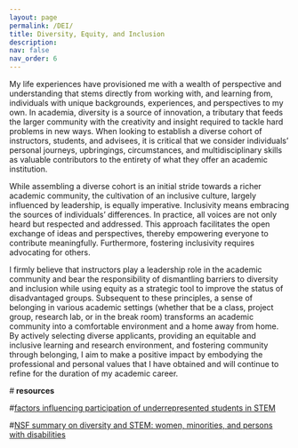 ```yaml
---
layout: page
permalink: /DEI/
title: Diversity, Equity, and Inclusion
description: 
nav: false
nav_order: 6
---
```


My life experiences have provisioned me with a wealth of perspective and understanding that stems directly from working with, and learning from, individuals with unique backgrounds, experiences, and perspectives to my own. In academia, diversity is a source of innovation, a tributary that feeds the larger community with the creativity and insight required to tackle hard problems in new ways. When looking to establish a diverse cohort of instructors, students, and advisees, it is critical that we consider individuals’ personal journeys, upbringings, circumstances, and multidisciplinary skills as valuable contributors to the entirety of what they offer an academic institution. 

While assembling a diverse cohort is an initial stride towards a richer academic community, the cultivation of an inclusive culture, largely influenced by leadership, is equally imperative. Inclusivity means embracing the sources of individuals’ differences. In practice, all voices are not only heard but respected and addressed.  This approach facilitates the open exchange of ideas and perspectives, thereby empowering everyone to contribute meaningfully. Furthermore, fostering inclusivity requires advocating for others.

I firmly believe that instructors play a leadership role in the academic community and bear the responsibility of dismantling barriers to diversity and inclusion while using equity as a strategic tool to improve the status of disadvantaged groups. Subsequent to these principles, a sense of belonging in various academic settings (whether that be a class, project group, research lab, or in the break room) transforms an academic community into a comfortable environment and a home away from home. By actively selecting diverse applicants, providing an equitable and inclusive learning and research environment, and fostering community through belonging, I aim to make a positive impact by embodying the professional and personal values that I have obtained and will continue to refine for the duration of my academic career.

#<b> resources </b>

#[factors influencing participation of underrepresented students in STEM](https://link.springer.com/article/10.1186/s40594-020-00219-2)

#[NSF summary on diversity and STEM: women, minorities, and persons with disabilities](https://ncses.nsf.gov/pubs/nsf23315/report)

